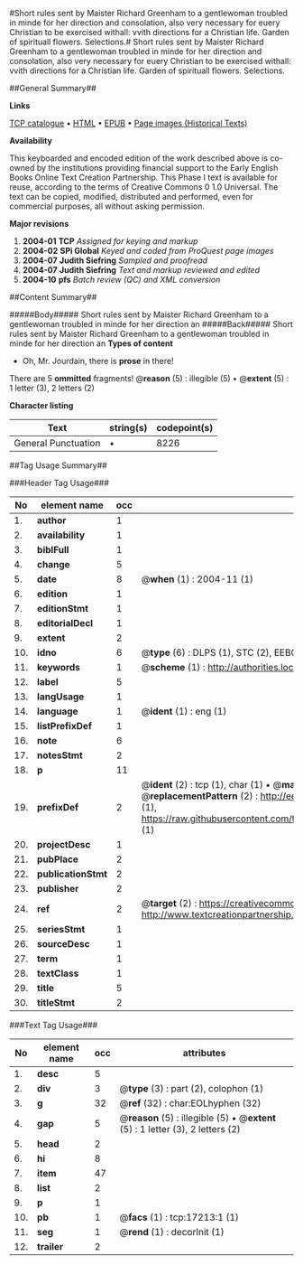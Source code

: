 #Short rules sent by Maister Richard Greenham to a gentlewoman troubled in minde for her direction and consolation, also very necessary for euery Christian to be exercised withall: vvith directions for a Christian life. Garden of spirituall flowers. Selections.#
Short rules sent by Maister Richard Greenham to a gentlewoman troubled in minde for her direction and consolation, also very necessary for euery Christian to be exercised withall: vvith directions for a Christian life.
Garden of spirituall flowers. Selections.

##General Summary##

**Links**

[TCP catalogue](http://www.ota.ox.ac.uk/tcp/)  • 
[HTML](http://tei.it.ox.ac.uk/tcp/Texts-HTML/free/A02/A02183.html)  • 
[EPUB](http://tei.it.ox.ac.uk/tcp/Texts-EPUB/free/A02/A02183.epub) • 
[Page images (Historical Texts)](https://data.historicaltexts.jisc.ac.uk/view?pubId=eebo-99851918e&pageId=eebo-99851918e-17213-1)

**Availability**

This keyboarded and encoded edition of the
	       work described above is co-owned by the institutions
	       providing financial support to the Early English Books
	       Online Text Creation Partnership. This Phase I text is
	       available for reuse, according to the terms of Creative
	       Commons 0 1.0 Universal. The text can be copied,
	       modified, distributed and performed, even for
	       commercial purposes, all without asking permission.

**Major revisions**

1. __2004-01__ __TCP__ *Assigned for keying and markup*
1. __2004-02__ __SPi Global__ *Keyed and coded from ProQuest page images*
1. __2004-07__ __Judith Siefring__ *Sampled and proofread*
1. __2004-07__ __Judith Siefring__ *Text and markup reviewed and edited*
1. __2004-10__ __pfs__ *Batch review (QC) and XML conversion*

##Content Summary##

#####Body#####
Short rules sent by Maister Richard Greenham to a gentlewoman troubled in minde for her direction an
#####Back#####
Short rules sent by Maister Richard Greenham to a gentlewoman troubled in minde for her direction an
**Types of content**

  * Oh, Mr. Jourdain, there is **prose** in there!

There are 5 **ommitted** fragments! 
 @__reason__ (5) : illegible (5)  •  @__extent__ (5) : 1 letter (3), 2 letters (2)

**Character listing**


|Text|string(s)|codepoint(s)|
|---|---|---|
|General Punctuation|•|8226|

##Tag Usage Summary##

###Header Tag Usage###

|No|element name|occ|attributes|
|---|---|---|---|
|1.|__author__|1||
|2.|__availability__|1||
|3.|__biblFull__|1||
|4.|__change__|5||
|5.|__date__|8| @__when__ (1) : 2004-11 (1)|
|6.|__edition__|1||
|7.|__editionStmt__|1||
|8.|__editorialDecl__|1||
|9.|__extent__|2||
|10.|__idno__|6| @__type__ (6) : DLPS (1), STC (2), EEBO-CITATION (1), PROQUEST (1), VID (1)|
|11.|__keywords__|1| @__scheme__ (1) : http://authorities.loc.gov/ (1)|
|12.|__label__|5||
|13.|__langUsage__|1||
|14.|__language__|1| @__ident__ (1) : eng (1)|
|15.|__listPrefixDef__|1||
|16.|__note__|6||
|17.|__notesStmt__|2||
|18.|__p__|11||
|19.|__prefixDef__|2| @__ident__ (2) : tcp (1), char (1)  •  @__matchPattern__ (2) : ([0-9\-]+):([0-9IVX]+) (1), (.+) (1)  •  @__replacementPattern__ (2) : http://eebo.chadwyck.com/downloadtiff?vid=$1&page=$2 (1), https://raw.githubusercontent.com/textcreationpartnership/Texts/master/tcpchars.xml#$1 (1)|
|20.|__projectDesc__|1||
|21.|__pubPlace__|2||
|22.|__publicationStmt__|2||
|23.|__publisher__|2||
|24.|__ref__|2| @__target__ (2) : https://creativecommons.org/publicdomain/zero/1.0/ (1), http://www.textcreationpartnership.org/docs/. (1)|
|25.|__seriesStmt__|1||
|26.|__sourceDesc__|1||
|27.|__term__|1||
|28.|__textClass__|1||
|29.|__title__|5||
|30.|__titleStmt__|2||


###Text Tag Usage###

|No|element name|occ|attributes|
|---|---|---|---|
|1.|__desc__|5||
|2.|__div__|3| @__type__ (3) : part (2), colophon (1)|
|3.|__g__|32| @__ref__ (32) : char:EOLhyphen (32)|
|4.|__gap__|5| @__reason__ (5) : illegible (5)  •  @__extent__ (5) : 1 letter (3), 2 letters (2)|
|5.|__head__|2||
|6.|__hi__|8||
|7.|__item__|47||
|8.|__list__|2||
|9.|__p__|1||
|10.|__pb__|1| @__facs__ (1) : tcp:17213:1 (1)|
|11.|__seg__|1| @__rend__ (1) : decorInit (1)|
|12.|__trailer__|2||
